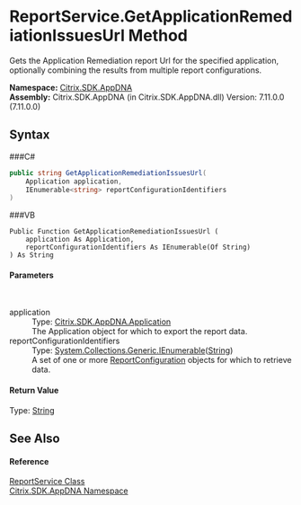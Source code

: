 # ReportService.GetApplicationRemediationIssuesUrl Method 
 

Gets the Application Remediation report Url for the specified application, optionally combining the results from multiple report configurations.

**Namespace:**&nbsp;<a href="N_Citrix_SDK_AppDNA">Citrix.SDK.AppDNA</a><br />**Assembly:**&nbsp;Citrix.SDK.AppDNA (in Citrix.SDK.AppDNA.dll) Version: 7.11.0.0 (7.11.0.0)

## Syntax

###C#
```csharp
public string GetApplicationRemediationIssuesUrl(
	Application application,
	IEnumerable<string> reportConfigurationIdentifiers
)
```

###VB
```vbnet
Public Function GetApplicationRemediationIssuesUrl ( 
	application As Application,
	reportConfigurationIdentifiers As IEnumerable(Of String)
) As String
```


#### Parameters
&nbsp;<dl><dt>application</dt><dd>Type: <a href="T_Citrix_SDK_AppDNA_Application">Citrix.SDK.AppDNA.Application</a><br />The Application object for which to export the report data.</dd><dt>reportConfigurationIdentifiers</dt><dd>Type: <a href="http://msdn2.microsoft.com/en-us/library/9eekhta0" target="_blank">System.Collections.Generic.IEnumerable</a>(<a href="http://msdn2.microsoft.com/en-us/library/s1wwdcbf" target="_blank">String</a>)<br />A set of one or more <a href="T_Citrix_SDK_AppDNA_ReportConfiguration">ReportConfiguration</a> objects for which to retrieve data.</dd></dl>

#### Return Value
Type: <a href="http://msdn2.microsoft.com/en-us/library/s1wwdcbf" target="_blank">String</a>

## See Also


#### Reference
<a href="T_Citrix_SDK_AppDNA_ReportService">ReportService Class</a><br /><a href="N_Citrix_SDK_AppDNA">Citrix.SDK.AppDNA Namespace</a><br />